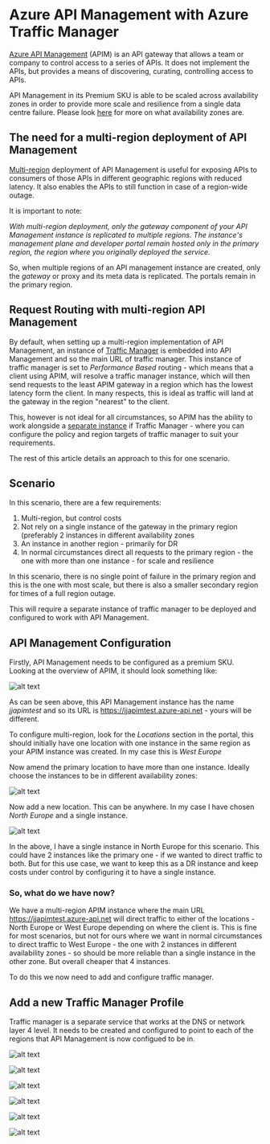 # Azure API Management with Azure Traffic Manager

[Azure API Management](https://learn.microsoft.com/en-us/azure/api-management/api-management-key-concepts) (APIM) is an API gateway that allows a team or company to control access to a series of APIs. It does not implement the APIs, but provides a means of discovering, curating, controlling access to APIs.

API Management in its Premium SKU is able to be scaled across availability zones in order to provide more scale and resilience from a single data centre failure. Please look [here](https://learn.microsoft.com/en-us/azure/reliability/availability-zones-overview) for more on what availability zones are.


## The need for a multi-region deployment of API Management
[Multi-region](https://learn.microsoft.com/en-us/azure/api-management/api-management-howto-deploy-multi-region) deployment of API Management is useful for exposing APIs to consumers of those APIs in different geographic regions with reduced latency. It also enables the APIs to still function in case of a region-wide outage.

It is important to note:

*With multi-region deployment, only the gateway component of your API Management instance is replicated to multiple regions. The instance's management plane and developer portal remain hosted only in the primary region, the region where you originally deployed the service.*

So, when multiple regions of an API management instance are created, only the *gateway* or proxy and its meta data is replicated. The portals remain in the primary region.

## Request Routing with multi-region API Management
By default, when setting up a multi-region implementation of API Management, an instance of [Traffic Manager](https://learn.microsoft.com/en-us/azure/traffic-manager/traffic-manager-overview) is embedded into API Management and so the main URL of traffic manager. This instance of traffic manager is set to *Performance Based* routing - which means that a client using APIM, will resolve a traffic manager instance, which will then send requests to the least APIM gateway in a region which has the lowest latency form the client. In many respects, this is ideal as traffic will land at the gateway in the region "nearest" to the client.

This, however is not ideal for all circumstances, so APIM has the ability to work alongside a [separate instance](https://learn.microsoft.com/en-us/azure/api-management/api-management-howto-deploy-multi-region#-use-custom-routing-to-api-management-regional-gateways) if Traffic Manager - where you can configure the policy and region targets of traffic manager to suit your requirements.

The rest of this article details an approach to this for one scenario.

## Scenario
In this scenario, there are a few requirements:
1. Multi-region, but control costs
2. Not rely on a single instance of the gateway in the primary region (preferably 2 instances in different availability zones
3. An instance in another region - primarily for DR
4. In normal circumstances direct all requests to the primary region - the one with more than one instance - for scale and resilience

In this scenario, there is no single point of failure in the primary region and this is the one with most scale, but there is also a smaller secondary region for times of a full region outage.

This will require a separate instance of traffic manager to be deployed and configured to work with API Management.

## API Management Configuration
Firstly, API Management needs to be configured as a premium SKU. Looking at the overview of APIM, it should look something like:

![alt text](images/apim-premium-config.png "APIM Overview")

As can be seen above, this API Management instance has the name *jjapimtest* and so its URL is https://jjapimtest.azure-api.net - yours will be different.

To configure multi-region, look for the *Locations* section in the portal, this should initially have one location with one instance in the same region as your APIM instance was created. In my case this is *West Europe*

Now amend the primary location to have more than one instance. Ideally choose the instances to be in different availability zones:

![alt text](images/apim-zones.png "APIM Availabilty zones")

Now add a new location. This can be anywhere. In my case I have chosen *North Europe* and a single instance.

![alt text](images/apim-locations-config.png "APIM locations")

In the above, I have a single instance in North Europe for this scenario. This could have 2 instances like the primary one - if we wanted to direct traffic to both. But for this use case, we want to keep this as a DR instance and keep costs under control by configuring it to have a single instance.

### So, what do we have now?
We have a multi-region APIM instance where the main URL https://jjapimtest.azure-api.net will direct traffic to either of the locations - North Europe or West Europe depending on where the client is. This is fine for most scenarios, but not for ours where we want in normal circumstances to direct traffic to West Europe - the one with 2 instances in different availability zones - so should be more reliable than a single instance in the other zone. But overall cheaper that 4 instances.

To do this we now need to add and configure traffic manager.

## Add a new Traffic Manager Profile
Traffic manager is a separate service that works at the DNS or network layer 4 level. It needs to be created and configured to point to each of the regions that API Management is now configued to be in.

![alt text](images/apim-tm-overivew.png "Traffic manager overview")

![alt text](images/apim-tm-configuration.png "Traffic manager configuration")

![alt text](images/apim-tm-endpoints-overview.png "Traffic manager endpoints overview")

![alt text](images/apim-tm-primary-endpoint.png "Traffic manager primary endpoint")

![alt text](images/apim-tm-secondary-endpoint.png "Traffic manager secondary endpoint")

![alt text](images/apim-tm-overview-configured.png "Traffic manager overview conmfigured")


